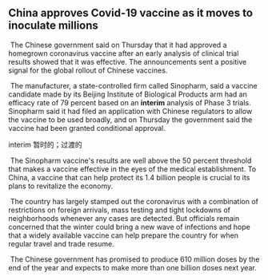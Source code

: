 ## China approves Covid-19 vaccine as it moves to inoculate millions

​		The Chinese government said on Thursday that it had approved a homegrown coronavirus vaccine after an early analysis of clinical trial results showed that it was effective. The announcements sent a positive signal for the global rollout of Chinese vaccines.

​		The manufacturer, a state-controlled firm called Sinopharm, said a vaccine candidate made by its Beijing Institute of Biological Products arm had an efficacy rate of 79 percent based on an **interim** analysis of Phase 3 trials. Sinopharm said it had filed an application with Chinese regulators to allow the vaccine to be used broadly, and on Thursday the government said the vaccine had been granted conditional approval.

interim  暂时的；过渡的

​		The Sinopharm vaccine's results are well above the 50 percent threshold that makes a vaccine effective in the eyes of the medical establishment. To China, a vaccine that can help protect its 1.4 billion people is crucial to its plans to revitalize the economy.

​		The country has largely stamped out the coronavirus with a combination of restrictions on foreign arrivals, mass testing and tight lockdowns of neighborhoods whenever any cases are detected. But officials remain concerned that the winter could bring a new wave of infections and hope that a widely available vaccine can help prepare the country for when regular travel and trade resume.

​		The Chinese government has promised to produce 610 million doses by the end of the year and expects to make more than one billion doses next year.